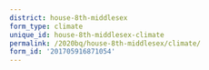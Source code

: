 ```yaml
---
district: house-8th-middlesex
form_type: climate
unique_id: house-8th-middlesex-climate
permalink: /2020bq/house-8th-middlesex/climate/
form_id: '201705916871054'
---
```

